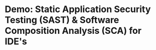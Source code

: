 # Demo: Static Application Security Testing (SAST) & Software Composition Analysis (SCA) for IDE's

